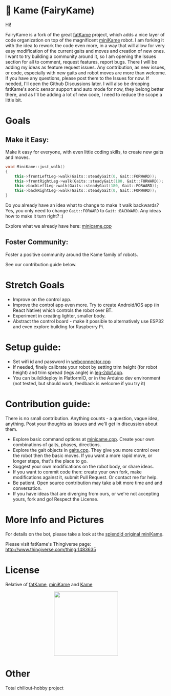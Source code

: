 # 🧚 Kame (FairyKame)

Hi!

FairyKame is a fork of the great [fatKame](https://github.com/Blomdoft/fatKame) project, which adds a nice layer of code organization on top of the magnificent [miniKame](https://github.com/JavierIH/miniKame) robot. I am forking it with the idea to rework the code even more, in a way that will allow for very easy modification of the current gaits and moves and creation of new ones. I want to try building a community around it, so I am opening the Issues section for all to comment, request features, report bugs. There I will be adding my ideas as feature request issues. Any contribution, as new issues, or code, especially with new gaits and robot moves are more than welcome.
If you have any questions, please post them to the Issues for now. If needed, I'll open the Github Discussions later.
I will also be dropping fatKame's sonic sensor support and auto mode for now, they belong better there, and as I'll be adding a lot of new code, I need to reduce the scope a little bit.

# Goals

## Make it Easy:
Make it easy for everyone, with even little coding skills, to create new gaits and moves.
```CPP
void MiniKame::just_walk()
{
    this->frontLeftLeg->walk(Gaits::steadyGait(0, Gait::FORWARD));
    this->frontRightLeg->walk(Gaits::steadyGait(180, Gait::FORWARD));
    this->backLeftLeg->walk(Gaits::steadyGait(180, Gait::FORWARD));
    this->backRightLeg->walk(Gaits::steadyGait(0, Gait::FORWARD));
}
```
Do you already have an idea what to change to make it walk backwards? Yes, you only need to change `Gait::FORWARD` to `Gait::BACKWARD`. Any ideas how to make it turn right? :) 

Explore what we already have here: [minicame.cpp](https://github.com/Jinnie/fairyKame/blob/develop/code/arduino/src/minikame.cpp)

## Foster Community:

Foster a positive community around the Kame family of robots.

See our contribution guide below.

# Stretch Goals
- Improve on the control app.
- Improve the control app even more. Try to create Android/iOS app (in React Native) which controls the robot over BT.
- Experiment in creating lighter, smaller body.
- Abstract the control board - make it possible to alternatively use ESP32 and even explore building for Raspberry Pi.

# Setup guide:

- Set wifi id and password in [webconnector.cpp](https://github.com/Jinnie/fairyKame/blob/develop/code/arduino/src/soul/webconnector.cpp)
- If needed, finely calibrate your robot by setting trim height (for robot height) and trim spread (legs angle) in [leg-2dof.cpp](https://github.com/Jinnie/fairyKame/blob/develop/code/arduino/src/body/leg-2dof.cpp).
- You can build/deploy in PlatformIO, or in the Arduino dev environment (not tested, but should work, feedback is welcome if you try it)

# Contribution guide:

There is no small contribution. Anything counts - a question, vague idea, anything. Post your thoughts as Issues and we'll get in discussion about them.

- Explore basic command options at [minicame.cpp](https://github.com/Jinnie/fairyKame/blob/develop/code/arduino/src/minikame.cpp). Create your own combinations of gaits, phases, directions.
- Explore the gait objects in [gaits.cpp](https://github.com/Jinnie/fairyKame/blob/develop/code/arduino/src/mind/gaits.cpp). They give you more control over the robot then the basic moves. If you want a more rapid move, or longer steps, that's the place to go.
- Suggest your own modifications on the robot body, or share ideas.
- If you want to commit code then: create your own fork, make modifications against it, submit Pull Request. Or contact me for help.
- Be patient. Open source contribution may take a bit more time and and conversation.
- If you have ideas that are diverging from ours, or we're not accepting yours, fork and go! Respect the License.

# More Info and Pictures

For details on the bot, please take a look at the [splendid original miniKame](https://github.com/JavierIH/miniKame).

Please visit fatKame's Thingiverse page:
http://www.thingiverse.com/thing:1483635

# License

Relative of [fatKame](https://github.com/Blomdoft/fatKame), [miniKame](https://github.com/JavierIH/miniKame) and [Kame](https://github.com/JavierIH/kame)

<p align="center">
<img src="doc/images/by-sa.png" width="200" align = "center">
</p>

# Other

Total chillout-hobby project

